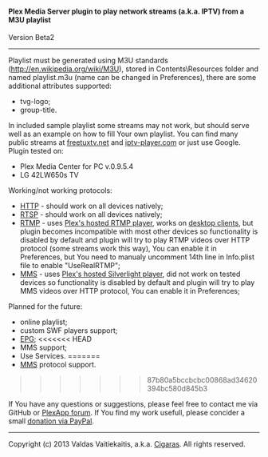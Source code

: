 #### Plex Media Server plugin to play network streams (a.k.a. IPTV) from a M3U playlist ####
Version Beta2

- - -
Playlist must be generated using M3U standards (http://en.wikipedia.org/wiki/M3U), stored in Contents\Resources folder and named playlist.m3u (name can be changed in Preferences), there are some additional attributes supported:
* tvg-logo;
* group-title.

In included sample playlist some streams may not work, but should serve well as an example on how to fill Your own playlist. You can find many public streams at [freetuxtv.net](http://database.freetuxtv.net/) and [iptv-player.com](http://iptv-player.com/?id=database) or just use Google. Plugin tested on:
* Plex Media Center for PC v.0.9.5.4
* LG 42LW650s TV

Working/not working protocols:
* [HTTP](http://en.wikipedia.org/wiki/HTTP_Live_Streaming) - should work on all devices natively;
* [RTSP](http://en.wikipedia.org/wiki/Real_Time_Streaming_Protocol) - should work on all devices natively;
* [RTMP](http://en.wikipedia.org/wiki/Real_Time_Messaging_Protocol) - uses [Plex's hosted RTMP player](http://www.plexapp.com/player/player.php), works on [desktop clients](http://www.plexapp.com/desktop/), but plugin becomes incompatible with most other devices so functionality is disabled by default and plugin will try to play RTMP videos over HTTP protocol (some streams work this way), You can enable it in Preferences, but You need to manualy uncomment 14th line in Info.plist file to enable "UseRealRTMP";
* [MMS](http://en.wikipedia.org/wiki/Microsoft_Media_Server) - uses [Plex's hosted Silverlight player](http://www.plexapp.com/player/silverlight.php), did not work on tested devices so functionality is disabled by default and plugin will try to play MMS videos over HTTP protocol, You can enable it in Preferences;

Planned for the future:
* online playlist;
* custom SWF players support;
* [EPG](http://en.wikipedia.org/wiki/Electronic_program_guide);
<<<<<<< HEAD
* MMS support;
* Use Services.
=======
* [MMS](http://en.wikipedia.org/wiki/Microsoft_Media_Server) protocol support.
>>>>>>> 87b80a5bccbcbc00868ad34620394bc580d845b3


If You have any questions or suggestions, please feel free to contact me via GitHub or [PlexApp forum](http://forums.plexapp.com/index.php/topic/83083-iptvbundle-plugin-that-plays-iptv-streams-from-a-m3u-playlist/). If You find my work usefull, please concider a small [donation via PayPal](https://www.paypal.com/cgi-bin/webscr?cmd=_donations&business=Cigaras%40gmail%2ecom&lc=LT&currency_code=EUR&bn=PP%2dDonationsBF%3abtn_donate_LG%2egif%3aNonHosted).

- - -
Copyright (c) 2013 Valdas Vaitiekaitis, a.k.a. [Cigaras](http://forums.plexapp.com/index.php/user/107872-cigaras/). All rights reserved.
